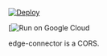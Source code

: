 [![Deploy](https://www.herokucdn.com/deploy/button.png)](https://heroku.com/deploy?template=https://github.com/jailbreak26/edge-connector.git)

[![Run on Google Cloud](https://deploy.cloud.run/button.svg/?git_repo=https://github.com/jailbreak26/edge-connector.git)

edge-connector is a CORS.
